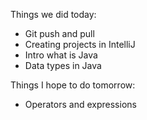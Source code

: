 Things we did today:
- Git push and pull
- Creating projects in IntelliJ
- Intro what is Java
- Data types in Java

Things I hope to do tomorrow:
- Operators and expressions
